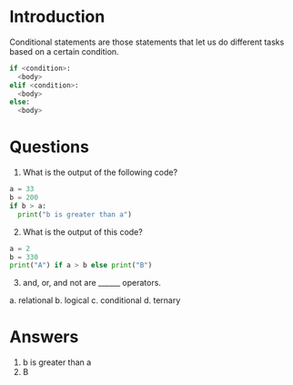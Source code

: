 # Introduction

Conditional statements are those statements that let us do different tasks based on a certain condition.

```py
if <condition>:
  <body>
elif <condition>:
  <body>
else:
  <body>
```

# Questions

1. What is the output of the following code?
```py
a = 33
b = 200
if b > a:
  print("b is greater than a")
```

2. What is the output of this code?
```py
a = 2
b = 330
print("A") if a > b else print("B")
```

3. and, or, and not are ______ operators.

a. relational
b. logical
c. conditional
d. ternary

# Answers

1. b is greater than a
2. B